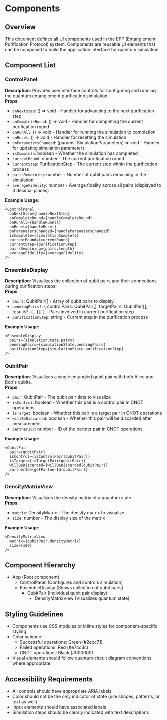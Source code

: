 # Components

## Overview
This document defines all UI components used in the EPP (Entanglement Purification Protocol) system. Components are reusable UI elements that can be composed to build the application interface for quantum simulation.

## Component List

### ControlPanel
**Description**: Provides user interface controls for configuring and running the quantum entanglement purification simulation.  
**Props**:
- `onNextStep`: () => void - Handler for advancing to the next purification step
- `onCompleteRound`: () => void - Handler for completing the current purification round
- `onRunAll`: () => void - Handler for running the simulation to completion
- `onReset`: () => void - Handler for resetting the simulation
- `onParametersChanged`: (params: SimulationParameters) => void - Handler for updating simulation parameters
- `isComplete`: boolean - Whether the simulation has completed
- `currentRound`: number - The current purification round
- `currentStep`: PurificationStep - The current step within the purification process
- `pairsRemaining`: number - Number of qubit pairs remaining in the simulation
- `averageFidelity`: number - Average fidelity across all pairs (displayed to 3 decimal places)

**Example Usage**:
```tsx
<ControlPanel
  onNextStep={handleNextStep}
  onCompleteRound={handleCompleteRound}
  onRunAll={handleRunAll}
  onReset={handleReset}
  onParametersChanged={handleParametersChanged}
  isComplete={simulationComplete}
  currentRound={currentRound}
  currentStep={purificationStep}
  pairsRemaining={pairs.length}
  averageFidelity={averageFidelity}
/>
```

### EnsembleDisplay
**Description**: Visualizes the collection of qubit pairs and their connections during purification steps.  
**Props**:
- `pairs`: QubitPair[] - Array of qubit pairs to display
- `pendingPairs?`: { controlPairs: QubitPair[], targetPairs: QubitPair[], results?: {...}[] } - Pairs involved in current purification step
- `purificationStep`: string - Current step in the purification process

**Example Usage**:
```tsx
<EnsembleDisplay
  pairs={simulationState.pairs}
  pendingPairs={simulationState.pendingPairs}
  purificationStep={simulationState.purificationStep}
/>
```

### QubitPair
**Description**: Visualizes a single entangled qubit pair with both Alice and Bob's qubits.  
**Props**:
- `pair`: QubitPair - The qubit pair data to visualize
- `isControl`: boolean - Whether this pair is a control pair in CNOT operations
- `isTarget`: boolean - Whether this pair is a target pair in CNOT operations
- `willBeDiscarded`: boolean - Whether this pair will be discarded after measurement
- `partnerId?`: number - ID of the partner pair in CNOT operations

**Example Usage**:
```tsx
<QubitPair
  pair={qubitPair}
  isControl={isControlPair(qubitPair)}
  isTarget={isTargetPair(qubitPair)}
  willBeDiscarded={willBeDiscarded(qubitPair)}
  partnerId={getPartnerId(qubitPair)}
/>
```

### DensityMatrixView
**Description**: Visualizes the density matrix of a quantum state.  
**Props**:
- `matrix`: DensityMatrix - The density matrix to visualize
- `size`: number - The display size of the matrix

**Example Usage**:
```tsx
<DensityMatrixView
  matrix={qubitPair.densityMatrix}
  size={100}
/>
```

## Component Hierarchy
- App (Root component)
  - ControlPanel (Configures and controls simulation)
  - EnsembleDisplay (Shows collection of qubit pairs)
    - QubitPair (Individual qubit pair display)
      - DensityMatrixView (Visualizes quantum state)

## Styling Guidelines
- Components use CSS modules or inline styles for component-specific styling
- Color scheme:
  - Successful operations: Green (#2ecc71)
  - Failed operations: Red (#e74c3c)
  - CNOT operations: Black (#000000)
- Visual elements should follow quantum circuit diagram conventions where appropriate

## Accessibility Requirements
- All controls should have appropriate ARIA labels
- Color should not be the only indicator of state (use shapes, patterns, or text as well)
- Input elements should have associated labels
- Simulation steps should be clearly indicated with text descriptions 